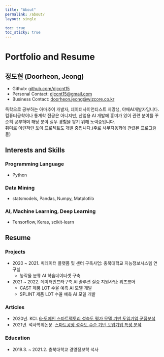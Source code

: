 ```yaml
---
title: "About"
permalink: /about/
layout: single

toc: true
toc_sticky: true
---
```

# Portfolio and Resume

## 정도현 (Doorheon, Jeong)
- Github: [github.com/djccnt15](https://github.com/djccnt15)
- Personal Contact: [djccnt15@gmail.com](mailto:djccnt15@gmail.com)
- Business Contact: [doorheon.jeong@wizcore.co.kr](mailto:doorheon.jeong@wizcore.co.kr)  

독학으로 공부하는 아마추어 개발자, 데이터사이언티스트 지망생, 야매AI개발자입니다. 컴퓨터공학이나 통계학 전공은 아니지만, 산업용 AI 개발에 흥미가 있어 관련 분야를 꾸준히 공부하며 해당 분야 실무 경험을 쌓기 위해 노력중입니다.  
취미로 이런저런 토이 프로젝트도 개발 중입니다.(주로 사무자동화에 관련된 프로그램들)  

## Interests and Skills

### Programming Language
- Python

### Data Mining
- statsmodels, Pandas, Numpy, Matplotlib

### AI, Machine Learning, Deep Learning
- Tensorflow, Keras, scikit-learn

## Resume

### Projects
- 2020 ~ 2021. 빅데이터 플랫폼 및 센터 구축사업: 충북대학교 지능정보시스템 연구실
    - 농작물 분류 AI 학습데이터셋 구축
- 2021 ~ 2022. 데이터인프라구축 AI 솔루션 실증 지원사업: 위즈코어
    - CAST 제품 LOT 수율 예측 AI 모델 개발
    - SPLINT 제품 LOT 수율 예측 AI 모델 개발

### Articles
- 2020년. KCI. [6-도메인 스마트팩토리 성숙도 평가 모델 기반 도입기업 군집분석](https://www.kci.go.kr/kciportal/ci/sereArticleSearch/ciSereArtiView.kci?sereArticleSearchBean.artiId=ART002627006)
- 2021년. 석사학위논문. [스마트공장 성숙도 수준 기반 도입기업 특성 분석](http://www.riss.kr/link?id=T15766958)

<!-- ### Petents
- 

### Competition
-  -->

### Education
- 2019.3. ~ 2021.2. 충북대학교 경영정보학 석사